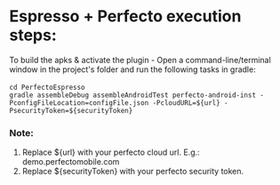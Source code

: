 # Espresso + Perfecto execution steps:

To build the apks & activate the plugin - Open a command-line/terminal window in the project's folder and run the following tasks in gradle:</br></br>
`cd PerfectoEspresso`</br>
`gradle assembleDebug assembleAndroidTest perfecto-android-inst -PconfigFileLocation=configFile.json -PcloudURL=${url} -PsecurityToken=${securityToken}`</br>

### Note: 
1. Replace ${url} with your perfecto cloud url. E.g.: demo.perfectomobile.com </br>
2. Replace ${securityToken} with your perfecto security token.</br>